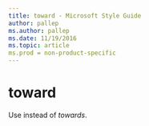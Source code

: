 ```yaml
---
title: toward - Microsoft Style Guide
author: pallep
ms.author: pallep
ms.date: 11/19/2016
ms.topic: article
ms.prod = non-product-specific
---
```


# toward

Use instead of *towards*.
